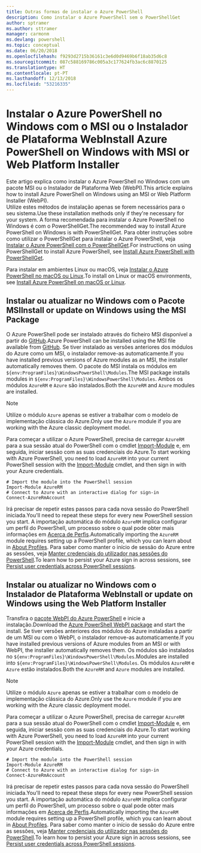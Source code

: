 ```yaml
---
title: Outras formas de instalar o Azure PowerShell
description: Como instalar o Azure PowerShell sem o PowerShellGet
author: sptramer
ms.author: sttramer
manager: carmonm
ms.devlang: powershell
ms.topic: conceptual
ms.date: 06/20/2018
ms.openlocfilehash: f9293d2715b36161c3e6d0d9469b6f18ab35d6c8
ms.sourcegitcommit: 087c588169786c005a3c177624fb3ac6c8870125
ms.translationtype: HT
ms.contentlocale: pt-PT
ms.lasthandoff: 12/13/2018
ms.locfileid: "53216335"
---
```

# <a name="install-azure-powershell-on-windows-with-msi-or-web-platform-installer"></a><span data-ttu-id="70a10-103">Instalar o Azure PowerShell no Windows com o MSI ou o Instalador de Plataforma Web</span><span class="sxs-lookup"><span data-stu-id="70a10-103">Install Azure PowerShell on Windows with MSI or Web Platform Installer</span></span>

<span data-ttu-id="70a10-104">Este artigo explica como instalar o Azure PowerShell no Windows com um pacote MSI ou o Instalador de Plataforma Web (WebPI).</span><span class="sxs-lookup"><span data-stu-id="70a10-104">This article explains how to install Azure PowerShell on Windows using an MSI or Web Platform Installer (WebPI).</span></span>  
<span data-ttu-id="70a10-105">Utilize estes métodos de instalação apenas se forem necessários para o seu sistema.</span><span class="sxs-lookup"><span data-stu-id="70a10-105">Use these installation methods only if they're necessary for your system.</span></span> <span data-ttu-id="70a10-106">A forma recomendada para instalar o Azure PowerShell no Windows é com o PowerShellGet.</span><span class="sxs-lookup"><span data-stu-id="70a10-106">The recommended way to install Azure PowerShell on Windows is with PowerShellGet.</span></span> <span data-ttu-id="70a10-107">Para obter instruções sobre como utilizar o PowerShellGet para instalar o Azure PowerShell, veja [Instalar o Azure PowerShell com o PowerShellGet](install-azurerm-ps.md).</span><span class="sxs-lookup"><span data-stu-id="70a10-107">For instructions on using PowerShellGet to install Azure PowerShell, see [Install Azure PowerShell with PowerShellGet](install-azurerm-ps.md).</span></span>

<span data-ttu-id="70a10-108">Para instalar em ambientes Linux ou macOS, veja [Instalar o Azure PowerShell no macOS ou Linux](install-azurermps-maclinux.md).</span><span class="sxs-lookup"><span data-stu-id="70a10-108">To install on Linux or macOS environments, see [Install Azure PowerShell on macOS or Linux](install-azurermps-maclinux.md).</span></span>

## <a name="install-or-update-on-windows-using-the-msi-package"></a><span data-ttu-id="70a10-109">Instalar ou atualizar no Windows com o Pacote MSI</span><span class="sxs-lookup"><span data-stu-id="70a10-109">Install or update on Windows using the MSI Package</span></span>

<span data-ttu-id="70a10-110">O Azure PowerShell pode ser instalado através do ficheiro MSI disponível a partir do [GitHub](https://github.com/Azure/azure-powershell/releases/tag/v5.7.0-April2018).</span><span class="sxs-lookup"><span data-stu-id="70a10-110">Azure PowerShell can be installed using the MSI file available from [GitHub](https://github.com/Azure/azure-powershell/releases/tag/v5.7.0-April2018).</span></span> <span data-ttu-id="70a10-111">Se tiver instalado as versões anteriores dos módulos do Azure como um MSI, o instalador remove-as automaticamente.</span><span class="sxs-lookup"><span data-stu-id="70a10-111">If you have installed previous versions of Azure modules as an MSI, the installer automatically removes them.</span></span> <span data-ttu-id="70a10-112">O pacote do MSI instala os módulos em `${env:ProgramFiles}\WindowsPowerShell\Modules`.</span><span class="sxs-lookup"><span data-stu-id="70a10-112">The MSI package installs modules in `${env:ProgramFiles}\WindowsPowerShell\Modules`.</span></span> <span data-ttu-id="70a10-113">Ambos os módulos `AzureRM` e `Azure` são instalados.</span><span class="sxs-lookup"><span data-stu-id="70a10-113">Both the `AzureRM` and `Azure` modules are installed.</span></span>

> [!NOTE]
> <span data-ttu-id="70a10-114">Utilize o módulo `Azure` apenas se estiver a trabalhar com o modelo de implementação clássica do Azure.</span><span class="sxs-lookup"><span data-stu-id="70a10-114">Only use the `Azure` module if you are working with the Azure classic deployment model.</span></span>

<span data-ttu-id="70a10-115">Para começar a utilizar o Azure PowerShell, precisa de carregar `AzureRM` para a sua sessão atual do PowerShell com o cmdlet [Import-Module](/powershell/module/Microsoft.PowerShell.Core/Import-Module) e, em seguida, iniciar sessão com as suas credenciais do Azure.</span><span class="sxs-lookup"><span data-stu-id="70a10-115">To start working with Azure PowerShell, you need to load `AzureRM` into your current PowerShell session with the [Import-Module](/powershell/module/Microsoft.PowerShell.Core/Import-Module) cmdlet, and then sign in with your Azure credentials.</span></span>

```powershell-interactive
# Import the module into the PowerShell session
Import-Module AzureRM
# Connect to Azure with an interactive dialog for sign-in
Connect-AzureRmAccount
```

<span data-ttu-id="70a10-116">Irá precisar de repetir estes passos para cada nova sessão do PowerShell iniciada.</span><span class="sxs-lookup"><span data-stu-id="70a10-116">You'll need to repeat these steps for every new PowerShell session you start.</span></span> <span data-ttu-id="70a10-117">A importação automática do módulo `AzureRM` implica configurar um perfil do PowerShell, um processo sobre o qual pode obter mais informações em [Acerca de Perfis](/powershell/module/microsoft.powershell.core/about/about_profiles).</span><span class="sxs-lookup"><span data-stu-id="70a10-117">Automatically importing the `AzureRM` module requires setting up a PowerShell profile, which you can learn about in [About Profiles](/powershell/module/microsoft.powershell.core/about/about_profiles).</span></span>
<span data-ttu-id="70a10-118">Para saber como manter o início de sessão do Azure entre as sessões, veja [Manter credenciais do utilizador nas sessões do PowerShell](context-persistence.md).</span><span class="sxs-lookup"><span data-stu-id="70a10-118">To learn how to persist your Azure sign in across sessions, see [Persist user credentials across PowerShell sessions](context-persistence.md).</span></span>

## <a name="install-or-update-on-windows-using-the-web-platform-installer"></a><span data-ttu-id="70a10-119">Instalar ou atualizar no Windows com o Instalador de Plataforma Web</span><span class="sxs-lookup"><span data-stu-id="70a10-119">Install or update on Windows using the Web Platform Installer</span></span>

<span data-ttu-id="70a10-120">Transfira o [pacote WebPI do Azure PowerShell](http://aka.ms/webpi-azps) e inicie a instalação.</span><span class="sxs-lookup"><span data-stu-id="70a10-120">Download the [Azure PowerShell WebPI package](http://aka.ms/webpi-azps) and start the install.</span></span> <span data-ttu-id="70a10-121">Se tiver versões anteriores dos módulos do Azure instaladas a partir de um MSI ou com o WebPI, o instalador remove-as automaticamente.</span><span class="sxs-lookup"><span data-stu-id="70a10-121">If you have installed previous versions of Azure modules from an MSI or with WebPI, the installer automatically removes them.</span></span> <span data-ttu-id="70a10-122">Os módulos são instalados no `${env:ProgramFiles}\WindowsPowerShell\Modules`.</span><span class="sxs-lookup"><span data-stu-id="70a10-122">Modules are installed into `${env:ProgramFiles}\WindowsPowerShell\Modules`.</span></span> <span data-ttu-id="70a10-123">Os módulos `AzureRM` e `Azure` estão instalados.</span><span class="sxs-lookup"><span data-stu-id="70a10-123">Both the `AzureRM` and `Azure` modules are installed.</span></span>

> [!NOTE]
> <span data-ttu-id="70a10-124">Utilize o módulo `Azure` apenas se estiver a trabalhar com o modelo de implementação clássica do Azure.</span><span class="sxs-lookup"><span data-stu-id="70a10-124">Only use the `Azure` module if you are working with the Azure classic deployment model.</span></span>

<span data-ttu-id="70a10-125">Para começar a utilizar o Azure PowerShell, precisa de carregar `AzureRM` para a sua sessão atual do PowerShell com o cmdlet [Import-Module](/powershell/module/Microsoft.PowerShell.Core/Import-Module) e, em seguida, iniciar sessão com as suas credenciais do Azure.</span><span class="sxs-lookup"><span data-stu-id="70a10-125">To start working with Azure PowerShell, you need to load `AzureRM` into your current PowerShell session with the [Import-Module](/powershell/module/Microsoft.PowerShell.Core/Import-Module) cmdlet, and then sign in with your Azure credentials.</span></span>

```powershell-interactive
# Import the module into the PowerShell session
Import-Module AzureRM
# Connect to Azure with an interactive dialog for sign-in
Connect-AzureRmAccount
```

<span data-ttu-id="70a10-126">Irá precisar de repetir estes passos para cada nova sessão do PowerShell iniciada.</span><span class="sxs-lookup"><span data-stu-id="70a10-126">You'll need to repeat these steps for every new PowerShell session you start.</span></span> <span data-ttu-id="70a10-127">A importação automática do módulo `AzureRM` implica configurar um perfil do PowerShell, um processo sobre o qual pode obter mais informações em [Acerca de Perfis](/powershell/module/microsoft.powershell.core/about/about_profiles).</span><span class="sxs-lookup"><span data-stu-id="70a10-127">Automatically importing the `AzureRM` module requires setting up a PowerShell profile, which you can learn about in [About Profiles](/powershell/module/microsoft.powershell.core/about/about_profiles).</span></span>
<span data-ttu-id="70a10-128">Para saber como manter o início de sessão do Azure entre as sessões, veja [Manter credenciais do utilizador nas sessões do PowerShell](context-persistence.md).</span><span class="sxs-lookup"><span data-stu-id="70a10-128">To learn how to persist your Azure sign in across sessions, see [Persist user credentials across PowerShell sessions](context-persistence.md).</span></span>
